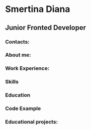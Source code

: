 # Smertina Diana

## Junior Fronted Developer

### Contacts:

### About me:

### Work Experience:

### Skills

### Education

### Code Example

### Educational projects:
